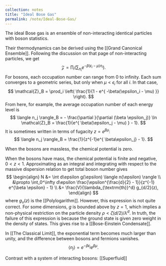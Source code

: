 ```yaml
---
collection: notes
title: "Ideal Bose Gas"
permalink: /note/Ideal-Bose-Gas/
---
```

The ideal Bose gas is an ensemble of non-interacting identical particles with boson statistics. 

Their thermodynamics can be derived using the [[Grand Canonical Ensemble]]. Following the discussion on that page of non-interacting particles, we get 
$$
\mathcal{Z} = \prod_i \left(  \sum_{n_i} e^{ -\beta(\epsilon_i - \mu) n_i }\right).
$$
For bosons, each occupation number can range from 0 to infinity. Each sum converges to a geometric series, but only when $\mu < \epsilon_i$ for all $i$. In that case,
$$
\mathcal{Z}_B = \prod_i \left( \frac{1}{1 - e^{ -\beta(\epsilon_i - \mu) }} \right).
$$
From here, for example, the average occupation number of each energy level is 
$$
\langle n_j \rangle_B = - \frac{\partial }{\partial (\beta \epsilon_j)} \ln \mathcal{Z}_B = \frac{1}{e^{ \beta(\epsilon_j - \mu) } - 1}.
$$
It is sometimes written in terms of fugacity $z = e^{\beta \mu}$:
$$
\langle n_j \rangle_B = \frac{1}{z^{-1}e^{ \beta\epsilon_j} - 1}.
$$

When the bosons are massless, the chemical potential is zero.


When the bosons have mass, the chemical potential is finite and negative, $0 < z < 1$.
Approximating as an integral and integrating with respect to the massive dispersion relation to get total boson number gives
$$
\begin{align}
N &= \int d\epsilon g(\epsilon) \langle n(\epsilon) \rangle  \\
&\propto \int_0^\infty d\epsilon \frac{\epsilon^{\frac{d}{2} - 1}}{z^{-1} e^{\beta \epsilon} - 1}  \\
&= \frac{V}{\lambda_{\textrm{th}}^d} g_{d/2}(z),
\end{align}
$$
where $g_\nu(z)$ is the [[Polylogarithm]]. 
However, this expression is not quite correct. For some dimensions, $g$ is bounded above by $z=1$, which implies a non-physical restriction on the particle density $\rho < \zeta(d/2)/\lambda^d$. In truth, the failure of this expression is because the ground state is given zero weight in the density of states. This gives rise to a [[Bose-Einstein Condensate]]. 

In [[The Classical Limit]], 
the exponential term becomes much larger than unity, and the difference between bosons and fermions vanishes.
$$
\langle n_j \rangle = e^{ - \beta \epsilon_j } e^{ \beta \mu }.
$$

Contrast with a system of interacting bosons: [[Superfluid]] 